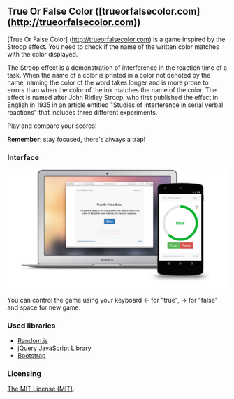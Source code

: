 ## True Or False Color ([trueorfalsecolor.com] (http://trueorfalsecolor.com))
[True Or False Color] (http://trueorfalsecolor.com) is a game inspired by the Stroop effect. You need to check if the name of the written color matches with the color displayed.

The Stroop effect is a demonstration of interference in the reaction time of a task. When the name of a color is printed in a color not denoted by the name, naming the color of the word takes longer and is more prone to errors than when the color of the ink matches the name of the color. The effect is named after John Ridley Stroop, who first published the effect in English in 1935 in an article entitled "Studies of interference in serial verbal reactions" that includes three different experiments.

Play and compare your scores!

**Remember**: stay focused, there's always a trap!

### Interface
![Screenshot](/app/img/cover.png)

You can control the game using your keyboard ← for "true", → for "false" and space for new game.

### Used libraries
* [Random.js](https://github.com/ckknight/random-js)
* [jQuery JavaScript Library](https://github.com/jquery/jquery)
* [Bootstrap](https://github.com/twbs/bootstrap)

### Licensing
[The MIT License (MIT)](https://github.com/khrigo/TrueOrFalseColor/blob/master/LICENSE).
